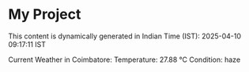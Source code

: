 # My Project

This content is dynamically generated in Indian Time (IST): 2025-04-10 09:17:11 IST


Current Weather in Coimbatore:
Temperature: 27.88 °C
Condition: haze
